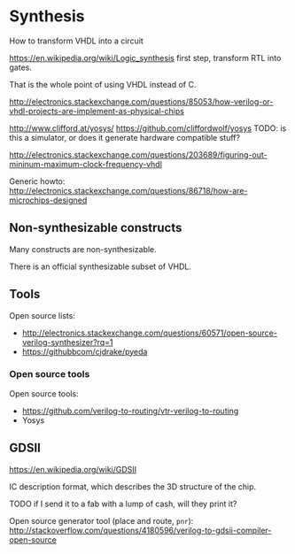 # Synthesis

How to transform VHDL into a circuit

<https://en.wikipedia.org/wiki/Logic_synthesis> first step, transform RTL into gates.

That is the whole point of using VHDL instead of C.

<http://electronics.stackexchange.com/questions/85053/how-verilog-or-vhdl-projects-are-implement-as-physical-chips>

<http://www.clifford.at/yosys/> <https://github.com/cliffordwolf/yosys> TODO: is this a simulator, or does it generate hardware compatible stuff?

<http://electronics.stackexchange.com/questions/203689/figuring-out-mininum-maximum-clock-frequency-vhdl>

Generic howto: <http://electronics.stackexchange.com/questions/86718/how-are-microchips-designed>

## Non-synthesizable constructs

Many constructs are non-synthesizable.

There is an official synthesizable subset of VHDL.

## Tools

Open source lists:

- <http://electronics.stackexchange.com/questions/60571/open-source-verilog-synthesizer?rq=1>
- <https://githubbcom/cjdrake/pyeda>

### Open source tools

Open source tools:

- <https://github.com/verilog-to-routing/vtr-verilog-to-routing>
- Yosys

## GDSII

<https://en.wikipedia.org/wiki/GDSII>

IC description format, which describes the 3D structure of the chip.

TODO if I send it to a fab with a lump of cash, will they print it?

Open source generator tool (place and route, `pnr`): <http://stackoverflow.com/questions/4180596/verilog-to-gdsii-compiler-open-source>
